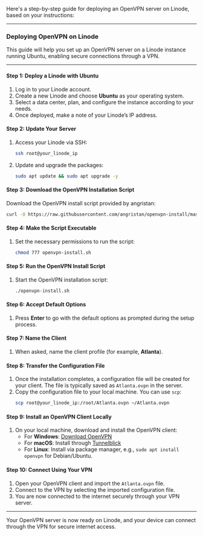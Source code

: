 Here's a step-by-step guide for deploying an OpenVPN server on Linode, based on your instructions:

---

### Deploying OpenVPN on Linode

This guide will help you set up an OpenVPN server on a Linode instance running Ubuntu, enabling secure connections through a VPN.

---

#### Step 1: Deploy a Linode with Ubuntu
1. Log in to your Linode account.
2. Create a new Linode and choose **Ubuntu** as your operating system.
3. Select a data center, plan, and configure the instance according to your needs.
4. Once deployed, make a note of your Linode’s IP address.

#### Step 2: Update Your Server
1. Access your Linode via SSH:
   ```bash
   ssh root@your_linode_ip
   ```
2. Update and upgrade the packages:
   ```bash
   sudo apt update && sudo apt upgrade -y
   ```

#### Step 3: Download the OpenVPN Installation Script
Download the OpenVPN install script provided by angristan:
   ```bash
   curl -O https://raw.githubusercontent.com/angristan/openvpn-install/master/openvpn-install.sh
   ```

#### Step 4: Make the Script Executable
1. Set the necessary permissions to run the script:
   ```bash
   chmod 777 openvpn-install.sh
   ```

#### Step 5: Run the OpenVPN Install Script
1. Start the OpenVPN installation script:
   ```bash
   ./openvpn-install.sh
   ```

#### Step 6: Accept Default Options
1. Press **Enter** to go with the default options as prompted during the setup process.

#### Step 7: Name the Client
1. When asked, name the client profile (for example, **Atlanta**).

#### Step 8: Transfer the Configuration File
1. Once the installation completes, a configuration file will be created for your client. The file is typically saved as `Atlanta.ovpn` in the server.
2. Copy the configuration file to your local machine. You can use `scp`:
   ```bash
   scp root@your_linode_ip:/root/Atlanta.ovpn ~/Atlanta.ovpn
   ```

#### Step 9: Install an OpenVPN Client Locally
1. On your local machine, download and install the OpenVPN client:
   - For **Windows**: [Download OpenVPN](https://openvpn.net/community-downloads/)
   - For **macOS**: Install through [Tunnelblick](https://tunnelblick.net/)
   - For **Linux**: Install via package manager, e.g., `sudo apt install openvpn` for Debian/Ubuntu.

#### Step 10: Connect Using Your VPN
1. Open your OpenVPN client and import the `Atlanta.ovpn` file.
2. Connect to the VPN by selecting the imported configuration file.
3. You are now connected to the internet securely through your VPN server.

---

Your OpenVPN server is now ready on Linode, and your device can connect through the VPN for secure internet access.
